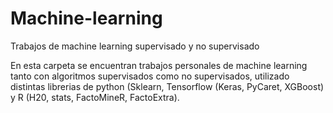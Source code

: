 # Machine-learning
Trabajos de machine learning supervisado y no supervisado

En esta carpeta se encuentran trabajos personales de machine learning tanto con algoritmos supervisados como no supervisados, utilizado distintas librerias de python (Sklearn, Tensorflow (Keras, PyCaret, XGBoost) y R (H20, stats, FactoMineR, FactoExtra).
